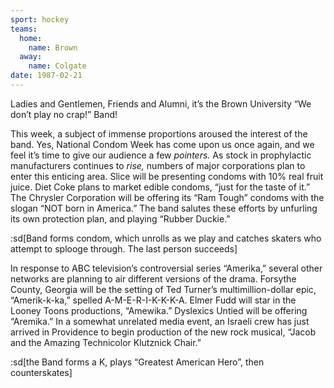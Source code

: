 ```yaml
---
sport: hockey
teams:
  home:
    name: Brown
  away:
    name: Colgate
date: 1987-02-21
---
```


Ladies and Gentlemen, Friends and Alumni, it’s the Brown University “We don’t play no crap!” Band!

This week, a subject of immense proportions aroused the interest of the band. Yes, National Condom Week has come upon us once again, and we feel it’s time to give our audience a few _pointers._ As stock in prophylactic manufacturers continues to _rise,_ numbers of major corporations plan to enter this enticing area. Slice will be presenting condoms with 10% real fruit juice. Diet Coke plans to market edible condoms, “just for the taste of it.” The Chrysler Corporation will be offering its “Ram Tough” condoms with the slogan “NOT born in America.” The band salutes these efforts by unfurling its own protection plan, and playing “Rubber Duckie.”

:sd[Band forms condom, which unrolls as we play and catches skaters who attempt to splooge through. The last person succeeds]

In response to ABC television’s controversial series “Amerika,” several other networks are planning to air different versions of the drama. Forsythe County, Georgia will be the setting of Ted Turner’s multimillion-dollar epic, “Amerik-k-ka,” spelled A-M-E-R-I-K-K-K-A. Elmer Fudd will star in the Looney Toons productions, “Amewika.” Dyslexics Untied will be offering “Aremika.” In a somewhat unrelated media event, an Israeli crew has just arrived in Providence to begin production of the new rock musical, “Jacob and the Amazing Technicolor Klutznick Chair.”

:sd[the Band forms a K, plays “Greatest American Hero”, then counterskates]
